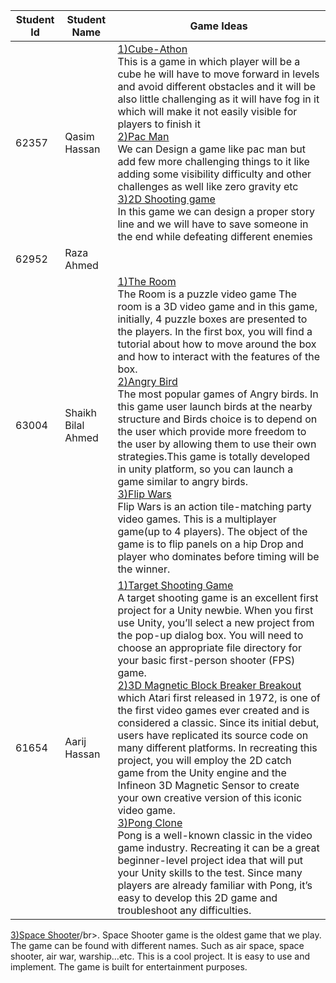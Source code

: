| Student Id    | Student Name | Game Ideas |
| ------------- | ------------- |---------- |
| 62357         | Qasim Hassan|<u> 1)Cube-Athon</u></br> This is a game in which player will be a cube he will have to move forward in levels and avoid different obstacles and it will be also little challenging as it will have fog in it which will make it not easily visible for players to finish it</br><u>2)Pac Man</u></br>  We can Design a game like pac man but add few more challenging things to it like adding some visibility difficulty and other challenges as well like zero gravity etc</br><u>3)2D Shooting game</u></br>In this game we can design a proper story line and we will have to save someone in the end while defeating different enemies|
| 62952         | Raza Ahmed  | |
| 63004         | Shaikh Bilal Ahmed  |<u> 1)The Room</u></br> The Room is a puzzle video game The room is a 3D video game and in this game, initially, 4 puzzle boxes are presented to the players. In the first box,  you will find a tutorial about how to move around the box and how to interact with the features of the box.</br><u>2)Angry Bird</u></br>  The most popular games of  Angry birds. In this game user launch birds at the nearby structure and Birds choice is to depend on the user which provide more freedom to the user by allowing them to use their own strategies.This game is totally developed in unity platform, so you can launch a game similar to angry birds.</br><u>3)Flip Wars</u></br>Flip Wars is an action tile-matching party video games. This is a multiplayer game(up to 4 players). The object of the game is to flip panels on a hip Drop and player who dominates before timing will be the winner.|
|61654          | Aarij Hassan    |<u> 1)Target Shooting Game</u></br>A target shooting game is an excellent first project for a Unity newbie. When you first use Unity, you’ll select a new project from the pop-up dialog box. You will need to choose an appropriate file directory for your basic first-person shooter (FPS) game. </br><u>2)3D Magnetic Block Breaker Breakout</u></br> which Atari first released in 1972, is one of the first video games ever created and is considered a classic. Since its initial debut, users have replicated its source code on many different platforms. In recreating this project, you will employ the 2D catch game from the Unity engine and the Infineon 3D Magnetic Sensor to create your own creative version of this iconic video game.</br><u>3)Pong Clone</u></br>Pong is a well-known classic in the video game industry. Recreating it can be a great beginner-level project idea that will put your Unity skills to the test. Since many players are already familiar with Pong, it’s easy to develop this 2D game and troubleshoot any difficulties.|
<u>3)Space Shooter</u>/br>. Space Shooter game is the oldest game that we play. The game can be found with different names. Such as air space, space shooter, air war, warship…etc. This is a cool project. It is easy to use and implement. The game is built for entertainment purposes.
